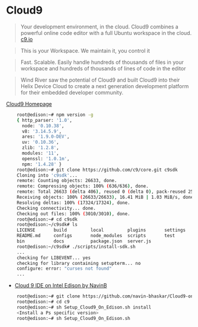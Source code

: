 # Cloud9

> Your development environment, in the cloud. Cloud9 combines a powerful online code editor with a full Ubuntu workspace in the cloud. [c9.io](https://c9.io/blog/2015-a-year-of-living-learningly/)

> This is your Workspace. We maintain it, you control it

> Fast. Scalable. Easily handle hundreds of thousands of files in your workspace and hundreds of thousands of lines of code in the editor

> Wind River saw the potential of Cloud9 and built Cloud9 into their Helix Device Cloud to create a next generation development platform for their embedded developer community. 

[Cloud9 Homepage](https://c9.io/)

```sh
    root@edison:~# npm version -g
    { http_parser: '1.0',
      node: '0.10.38',
      v8: '3.14.5.9',
      ares: '1.9.0-DEV',
      uv: '0.10.36',
      zlib: '1.2.8',
      modules: '11',
      openssl: '1.0.1m',          
      npm: '1.4.28' }
    root@edison:~# git clone https://github.com/c9/core.git c9sdk
    Cloning into 'c9sdk'...
    remote: Counting objects: 26633, done.
    remote: Compressing objects: 100% (636/636), done.
    remote: Total 26633 (delta 406), reused 0 (delta 0), pack-reused 25996
    Receiving objects: 100% (26633/26633), 16.41 MiB | 1.03 MiB/s, done.
    Resolving deltas: 100% (17324/17324), done.     
    Checking connectivity... done.
    Checking out files: 100% (3010/3010), done.                    
    root@edison:~# cd c9sdk
    root@edison:~/c9sdk# ls
    LICENSE       build         local         plugins       settings
    README.md     configs       node_modules  scripts       test
    bin           docs          package.json  server.js
    root@edison:~/c9sdk# ./scripts/install-sdk.sh
    ...
    checking for LIBEVENT... yes
    checking for library containing setupterm... no
    configure: error: "curses not found"
    ...
```

- [Cloud 9 IDE on Intel Edison by NavinB](http://www.instructables.com/id/Cloud-9-IDE-on-Intel-Edison/?ALLSTEPS)

```sh
    root@edison:~# git clone https://github.com/navin-bhaskar/Cloud9-on-Intel-Edison.git c9
    root@edison:~# cd c9
    root@edison:~# sh Setup_Cloud9_On_Edison.sh install
    <Install a Ps specific version>
    root@edison:~# sh Setup_Cloud9_On_Edison.sh
```